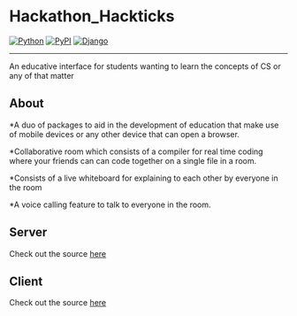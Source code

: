 # Hackathon_Hackticks

[![Python](https://img.shields.io/pypi/pyversions/tensorflow.svg?style=plastic)](https://badge.fury.io/py/tensorflow)
[![PyPI](https://badge.fury.io/py/tensorflow.svg)](https://badge.fury.io/py/tensorflow)
[![Django](https://img.shields.io/pypi/djversions/djangorestframework)](https://badge.fury.io/py/tensorflow)
<hr>

An educative interface for students wanting to learn the concepts of CS or any of that matter

## About

*A duo of packages to aid in the development of education that make use of mobile devices or any other device that can open a browser.

*Collaborative room which consists of a compiler for real time coding where your friends can can code together on a single file in a room.

*Consists of a live whiteboard for explaining to each other by everyone in the room

*A voice calling feature to talk to everyone in the room.

## Server

Check out the source [here](https://github.com/hkatkade/hackticks_backend)

## Client

Check out the source [here](https://github.com/mustankap/hackathon_Entropy)
